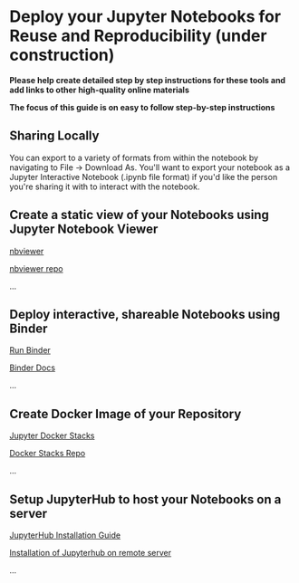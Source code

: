 # Deploy your Jupyter Notebooks for Reuse and Reproducibility (under construction)

__Please help create detailed step by step instructions for these tools and add links to other high-quality online materials__

__The focus of this guide is on easy to follow step-by-step instructions__

## Sharing Locally
You can export to a variety of formats from within the notebook by navigating to File -> Download As. You'll want to export your notebook as a Jupyter Interactive Notebook (.ipynb file format) if you'd like the person you're sharing it with to interact with the notebook.

## Create a static view of your Notebooks using Jupyter Notebook Viewer 
[nbviewer](http://nbviewer.jupyter.org/)

[nbviewer repo](https://github.com/jupyter/nbviewer)

...

## Deploy interactive, shareable Notebooks using Binder
[Run Binder](https://mybinder.org/)

[Binder Docs](https://mybinder.readthedocs.io/en/latest/using.html#preparing-a-repository-for-binder)

...

## Create Docker Image of your Repository
[Jupyter Docker Stacks](https://jupyter-docker-stacks.readthedocs.io/en/latest/index.html)

[Docker Stacks Repo](https://github.com/jupyter/docker-stacks)

...

## Setup JupyterHub to host your Notebooks on a server
[JupyterHub Installation Guide](https://jupyterhub.readthedocs.io/en/stable/installation-guide.html)

[Installation of Jupyterhub on remote server](https://github.com/jupyterhub/jupyterhub/wiki/Installation-of-Jupyterhub-on-remote-server)

...
